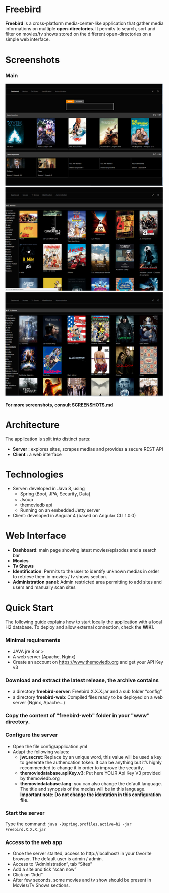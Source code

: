 # Freebird
  **Freebird** is a cross-platform media-center-like application that gather media informations on multiple **open-directories**. It permits to search, sort and filter on movies/tv shows stored on the different open-directories on a simple web interface.

# Screenshots
### Main
<img src="./screenshots/dashboard.png" alt="Dashboard" width= 500px/>
<img src="./screenshots/movies.png" alt="Movies" width= 500px/>
<img src="./screenshots/tvshows.png" alt="Tv Shows" width= 500px/>

**For more screenshots, consult [SCREENSHOTS.md](SCREENSHOTS.md)**

# Architecture
  The application is split into distinct parts:
  - **Server** : explores sites, scrapes medias and provides a secure REST API
  - **Client** : a web interface
  
# Technologies
* Server: developed in Java 8, using 
  * Spring (Boot, JPA, Security, Data)
  * Jsoup
  * themoviedb api
  * Running on an embedded Jetty server
* Client: developed in Angular 4 (based on Angular CLI 1.0.0)

# Web Interface
* **Dashboard**: main page showing latest movies/episodes and a search bar
* **Movies**
* **Tv Shows**
* **Identification**: Permits to the user to identify unknown medias in order to retrieve them in movies / tv shows section.
* **Administration panel**: Admin restricted area permitting to add sites and users and manually scan sites
	
# Quick Start
  The following guide explains how to start locally the application with a local H2 database.
  To deploy and allow external connection, check the **WIKI**.

### Minimal requirements
* JAVA jre 8 or >
* A web server (Apache, Nginx)
* Create an account on https://www.themoviedb.org and get your API Key v3

### Download and extract the latest release, the archive contains
* a directory **freebird-server**: Freebird.X.X.X.jar and a sub folder “config”
* a directory **freebird-web**:  Compiled files ready to be deployed on a web server (Nginx, Apache...)

### Copy the content of "freebird-web" folder in your "www" directory.

### Configure the server
  * Open the file config/application.yml
  * Adapt the following values:
    * **jwt.secret**: Replace by an unique word, this value will be used a key to generate the authencation token. It can be anything but it’s highly recommended to change it in order to improve the security.
    * **themoviedatabase.apiKey.v3**: Put here YOUR Api Key V3 provided by themoviedb.org
    * **themoviedatabase.lang**: you can also change the default language. The title and synopsis of the medias will be in this language.
**Important note: Do not change the identation in this configuration file.**

### Start the server
  Type the command:
  `java -Dspring.profiles.active=h2 -jar Freebird.X.X.X.jar`

### Access to the web app
  * Once the server started, access to http://localhost/ in your favorite browser. The default user is admin / admin.
  * Access to “Administration”, tab “Sites” 
  * Add a site and tick “scan now”
  * Click on “Add“
  * After few seconds, some movies and tv show should be present in Movies/Tv Shows sections.
